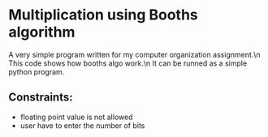 # Multiplication using Booths algorithm
 A very simple program written for my computer organization assignment.\n
 This code shows how booths algo work.\n
 It can be runned as a simple python program.
## Constraints:
* floating point value is not allowed
* user have to enter the number of bits
